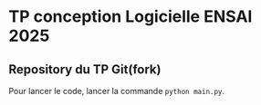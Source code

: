 # TP conception Logicielle ENSAI 2025 
## Repository du TP Git(fork)

Pour lancer le code, lancer la commande `python main.py`.
